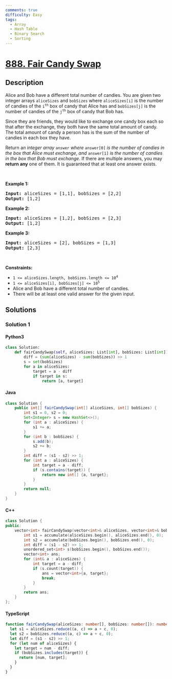 ```yaml
---
comments: true
difficulty: Easy
tags:
  - Array
  - Hash Table
  - Binary Search
  - Sorting
---
```


<!-- problem:start -->

# [888. Fair Candy Swap](https://leetcode.com/problems/fair-candy-swap)

## Description

<!-- description:start -->

<p>Alice and Bob have a different total number of candies. You are given two integer arrays <code>aliceSizes</code> and <code>bobSizes</code> where <code>aliceSizes[i]</code> is the number of candies of the <code>i<sup>th</sup></code> box of candy that Alice has and <code>bobSizes[j]</code> is the number of candies of the <code>j<sup>th</sup></code> box of candy that Bob has.</p>

<p>Since they are friends, they would like to exchange one candy box each so that after the exchange, they both have the same total amount of candy. The total amount of candy a person has is the sum of the number of candies in each box they have.</p>

<p>Return a<em>n integer array </em><code>answer</code><em> where </em><code>answer[0]</code><em> is the number of candies in the box that Alice must exchange, and </em><code>answer[1]</code><em> is the number of candies in the box that Bob must exchange</em>. If there are multiple answers, you may <strong>return any</strong> one of them. It is guaranteed that at least one answer exists.</p>

<p>&nbsp;</p>
<p><strong class="example">Example 1:</strong></p>

<pre>
<strong>Input:</strong> aliceSizes = [1,1], bobSizes = [2,2]
<strong>Output:</strong> [1,2]
</pre>

<p><strong class="example">Example 2:</strong></p>

<pre>
<strong>Input:</strong> aliceSizes = [1,2], bobSizes = [2,3]
<strong>Output:</strong> [1,2]
</pre>

<p><strong class="example">Example 3:</strong></p>

<pre>
<strong>Input:</strong> aliceSizes = [2], bobSizes = [1,3]
<strong>Output:</strong> [2,3]
</pre>

<p>&nbsp;</p>
<p><strong>Constraints:</strong></p>

<ul>
	<li><code>1 &lt;= aliceSizes.length, bobSizes.length &lt;= 10<sup>4</sup></code></li>
	<li><code>1 &lt;= aliceSizes[i], bobSizes[j] &lt;= 10<sup>5</sup></code></li>
	<li>Alice and Bob have a different total number of candies.</li>
	<li>There will be at least one valid answer for the given input.</li>
</ul>

<!-- description:end -->

## Solutions

<!-- solution:start -->

### Solution 1

<!-- tabs:start -->

#### Python3

```python
class Solution:
    def fairCandySwap(self, aliceSizes: List[int], bobSizes: List[int]) -> List[int]:
        diff = (sum(aliceSizes) - sum(bobSizes)) >> 1
        s = set(bobSizes)
        for a in aliceSizes:
            target = a - diff
            if target in s:
                return [a, target]
```

#### Java

```java
class Solution {
    public int[] fairCandySwap(int[] aliceSizes, int[] bobSizes) {
        int s1 = 0, s2 = 0;
        Set<Integer> s = new HashSet<>();
        for (int a : aliceSizes) {
            s1 += a;
        }
        for (int b : bobSizes) {
            s.add(b);
            s2 += b;
        }
        int diff = (s1 - s2) >> 1;
        for (int a : aliceSizes) {
            int target = a - diff;
            if (s.contains(target)) {
                return new int[] {a, target};
            }
        }
        return null;
    }
}
```

#### C++

```cpp
class Solution {
public:
    vector<int> fairCandySwap(vector<int>& aliceSizes, vector<int>& bobSizes) {
        int s1 = accumulate(aliceSizes.begin(), aliceSizes.end(), 0);
        int s2 = accumulate(bobSizes.begin(), bobSizes.end(), 0);
        int diff = (s1 - s2) >> 1;
        unordered_set<int> s(bobSizes.begin(), bobSizes.end());
        vector<int> ans;
        for (int& a : aliceSizes) {
            int target = a - diff;
            if (s.count(target)) {
                ans = vector<int>{a, target};
                break;
            }
        }
        return ans;
    }
};
```

#### TypeScript

```ts
function fairCandySwap(aliceSizes: number[], bobSizes: number[]): number[] {
  let s1 = aliceSizes.reduce((a, c) => a + c, 0);
  let s2 = bobSizes.reduce((a, c) => a + c, 0);
  let diff = (s1 - s2) >> 1;
  for (let num of aliceSizes) {
    let target = num - diff;
    if (bobSizes.includes(target)) {
      return [num, target];
    }
  }
}
```

<!-- tabs:end -->

<!-- solution:end -->

<!-- problem:end -->
